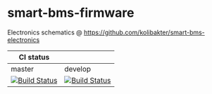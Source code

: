 # smart-bms-firmware

Electronics schematics @ <https://github.com/kolibakter/smart-bms-electronics>

| CI status ||
| --- | --- |
| master | develop |
| [![Build Status](https://travis-ci.org/kolibakter/smart-bms-firmware.svg?branch=master)](https://travis-ci.org/kolibakter/smart-bms-firmware) | [![Build Status](https://travis-ci.org/kolibakter/smart-bms-firmware.svg?branch=develop)](https://travis-ci.org/kolibakter/smart-bms-firmware) |
